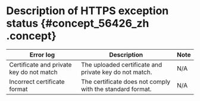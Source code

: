 # Description of HTTPS exception status {#concept_56426_zh .concept}

|Error log|Description|Note|
|---------|-----------|----|
|Certificate and private key do not match|The uploaded certificate and private key do not match.|N/A|
|Incorrect certificate format|The certificate does not comply with the standard format.|N/A|

